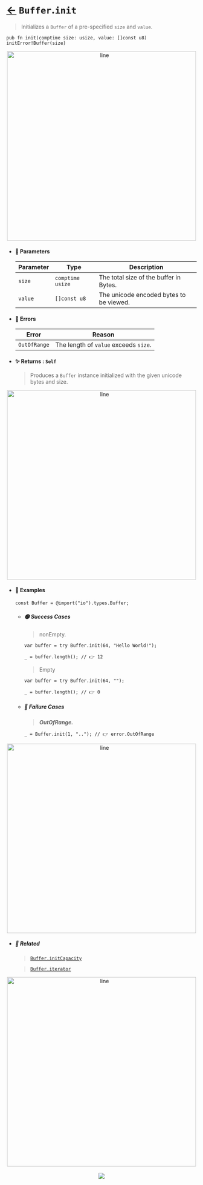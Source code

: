 # [←](../Buffer.md) `Buffer`.`init`

> Initializes a `Buffer` of a pre-specified `size` and `value`.

```zig
pub fn init(comptime size: usize, value: []const u8) initError!Buffer(size)
```


<div align="center">
<img src="https://raw.githubusercontent.com/maysara-elshewehy/io-bench/refs/heads/main/dist/img/md/line.png" alt="line" style="width:500px;"/>
</div>

- #### 🧩 Parameters

    | Parameter | Type             | Description                             |
    | --------- | ---------------- | --------------------------------------- |
    | `size`    | `comptime usize` | The total size of the buffer in Bytes.  |
    | `value`   | `[]const u8`     | The unicode encoded bytes to be viewed. |

- #### 🚫 Errors

    | Error        | Reason                                |
    | ------------ | ------------------------------------- |
    | `OutOfRange` | The length of `value` exceeds `size`. |

- #### ✨ Returns : `Self`

    > Produces a `Buffer` instance initialized with the given unicode bytes and size.

<div align="center">
<img src="https://raw.githubusercontent.com/maysara-elshewehy/io-bench/refs/heads/main/dist/img/md/line.png" alt="line" style="width:500px;"/>
</div>

- #### 🧪 Examples

    ```zig
    const Buffer = @import("io").types.Buffer;
    ```

    - ##### 🟢 Success Cases

        > nonEmpty.

        ```zig
        var buffer = try Buffer.init(64, "Hello World!");

        _ = buffer.length(); // 👉 12
        ```

        > Empty

        ```zig
        var buffer = try Buffer.init(64, "");

        _ = buffer.length(); // 👉 0
        ```

    - ##### 🔴 Failure Cases

        > **_OutOfRange._**

        ```zig
        _ = Buffer.init(1, ".."); // 👉 error.OutOfRange
        ```


<div align="center">
<img src="https://raw.githubusercontent.com/maysara-elshewehy/io-bench/refs/heads/main/dist/img/md/line.png" alt="line" style="width:500px;"/>
</div>

- ##### 🔗 Related

  > [`Buffer.initCapacity`](./initCapacity.md)

  > [`Buffer.iterator`](./iterator.md)

<div align="center">
<img src="https://raw.githubusercontent.com/maysara-elshewehy/io-bench/refs/heads/main/dist/img/md/line.png" alt="line" style="width:500px;"/>
</div>

<div align="center"><br>
<a href="https://github.com/maysara-elshewehy"> <img src="https://img.shields.io/badge/Made with ❤️ by-Maysara-orange"/> </a>
</div>